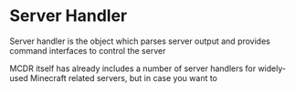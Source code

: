 # Server Handler

Server handler is the object which parses server output and provides command interfaces to control the server

MCDR itself has already includes a number of server handlers for widely-used Minecraft related servers, but in case you want to 

